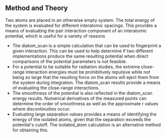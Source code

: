 ## Method and Theory

Two atoms are placed in an otherwise empty system.  The total energy of the system is evaluated for different interatomic spacings.  This provides a means of evaluating the pair interaction component of an interatomic potential, which is useful for a variety of reasons

- The diatom_scan is a simple calculation that can be used to fingerprint a given interaction.  This can be used to help determine if two different implementations produce the same resulting potential when direct comparisons of the potential parameters is not feasible.
- For a potential to be suitable for radiation studies, the extreme close-range interaction energies must be prohibitively repulsive while not being so large that the resulting force on the atoms will eject them from the system during integration.  The diatom_scan results provide a means of evaluating the close-range interactions.
- The smoothness of the potential is also reflected in the diatom_scan energy results.  Numerical derivatives of the measured points can determine the order of smoothness as well as the approximate r values where discontinuities occur.
- Evaluating large separation values provides a means of identifying the energy of the isolated atoms, given that the separation exceeds the potential's cutoff.  The isolated_atom calculation is an alternative method for obtaining this.
